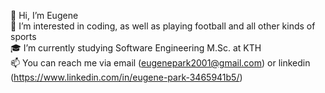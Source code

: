 👋 Hi, I’m Eugene\
👀 I’m interested in coding, as well as playing football and all other kinds of sports\
🎓 I’m currently studying Software Engineering M.Sc. at KTH\
📫 You can reach me via email (eugenepark2001@gmail.com) or linkedin (https://www.linkedin.com/in/eugene-park-3465941b5/)

<!---
EugenPark/EugenPark is a ✨ special ✨ repository because its `README.md` (this file) appears on your GitHub profile.
You can click the Preview link to take a look at your changes.
--->
